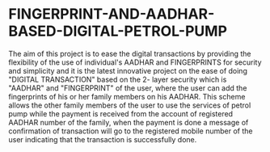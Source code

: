 # FINGERPRINT-AND-AADHAR-BASED-DIGITAL-PETROL-PUMP
The aim of this project is to ease the digital transactions by providing the
flexibility of the use of individual's AADHAR and FINGERPRINTS for
security and simplicity and it is the latest innovative project on the ease of
doing "DIGITAL TRANSACTION" based on the 2- layer security which is
"AADHAR" and "FINGERPRINT" of the user, where the user can add the
fingerprints of his or her family members on his AADHAR. This scheme
allows the other family members of the user to use the services of petrol
pump while the payment is received from the account of registered
AADHAR number of the family, when the payment is done a message of
confirmation of transaction will go to the registered mobile number of the
user indicating that the transaction is successfully done.

